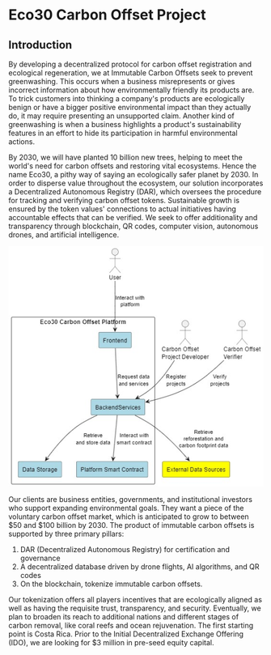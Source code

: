 # Eco30 Carbon Offset Project

## Introduction  

By developing a decentralized protocol for carbon offset registration and ecological regeneration, we at Immutable Carbon Offsets seek to prevent greenwashing. This occurs when a business misrepresents or gives incorrect information about how environmentally friendly its products are. To trick customers into thinking a company's products are ecologically benign or have a bigger positive environmental impact than they actually do, it may require presenting an unsupported claim. Another kind of greenwashing is when a business highlights a product's sustainability features in an effort to hide its participation in harmful environmental actions.  

By 2030, we will have planted 10 billion new trees, helping to meet the world's need for carbon offsets and restoring vital ecosystems. Hence the name Eco30, a pithy way of saying an ecologically safer planet by 2030.
In order to disperse value throughout the ecosystem, our solution incorporates a Decentralized Autonomous Registry (DAR), which oversees the procedure for tracking and verifying carbon offset tokens. Sustainable growth is ensured by the token values' connections to actual initiatives having accountable effects that can be verified. We seek to offer additionality and transparency through blockchain, QR codes, computer vision, autonomous drones, and artificial intelligence.

![Figure: Carbon Offset Platform](Images/eco30cop.jpg)

Our clients are business entities, governments, and institutional investors who support expanding environmental goals. They want a piece of the voluntary carbon offset market, which is anticipated to grow to between $50 and $100 billion by 2030.
The product of immutable carbon offsets is supported by three primary pillars:  

1. DAR (Decentralized Autonomous Registry) for certification and governance
2. A decentralized database driven by drone flights, AI algorithms, and QR codes
3. On the blockchain, tokenize immutable carbon offsets.

Our tokenization offers all players incentives that are ecologically aligned as well as having the requisite trust, transparency, and security. Eventually, we plan to broaden its reach to additional nations and different stages of carbon removal, like coral reefs and ocean rejuvenation. The first starting point is Costa Rica. Prior to the Initial Decentralized Exchange Offering (IDO), we are looking for $3 million in pre-seed equity capital.
